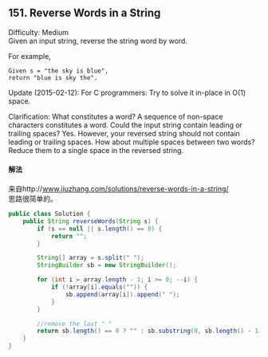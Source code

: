 ## 151. Reverse Words in a String
Difficulty: Medium  
Given an input string, reverse the string word by word.

For example,
```
Given s = "the sky is blue",
return "blue is sky the".
```

Update (2015-02-12):
For C programmers: Try to solve it in-place in O(1) space.

Clarification:
What constitutes a word?
A sequence of non-space characters constitutes a word.
Could the input string contain leading or trailing spaces?
Yes. However, your reversed string should not contain leading or trailing spaces.
How about multiple spaces between two words?
Reduce them to a single space in the reversed string.

#### 解法
来自http://www.jiuzhang.com/solutions/reverse-words-in-a-string/  
思路很简单的。  
```java
public class Solution {
    public String reverseWords(String s) {
        if (s == null || s.length() == 0) {
            return "";
        }

        String[] array = s.split(" ");
        StringBuilder sb = new StringBuilder();

        for (int i = array.length - 1; i >= 0; --i) {
            if (!array[i].equals("")) {
                sb.append(array[i]).append(" ");
            }
        }

        //remove the last " "
        return sb.length() == 0 ? "" : sb.substring(0, sb.length() - 1);
    }
}
```